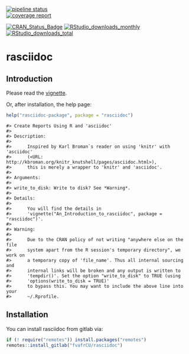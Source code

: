 [![pipeline status](https://gitlab.com/fvafrCU/rasciidoc/badges/master/pipeline.svg)](https://gitlab.com/fvafrCU/rasciidoc/commits/master)    
[![coverage report](https://gitlab.com/fvafrCU/rasciidoc/badges/master/coverage.svg)](https://gitlab.com/fvafrCU/rasciidoc/commits/master)
<!-- 
    [![Build Status](https://travis-ci.org/fvafrCU/rasciidoc.svg?branch=master)](https://travis-ci.org/fvafrCU/rasciidoc)
    [![Coverage Status](https://codecov.io/github/fvafrCU/rasciidoc/coverage.svg?branch=master)](https://codecov.io/github/fvafrCU/rasciidoc?branch=master)
-->
[![CRAN_Status_Badge](https://www.r-pkg.org/badges/version/rasciidoc)](https://cran.r-project.org/package=rasciidoc)
[![RStudio_downloads_monthly](https://cranlogs.r-pkg.org/badges/rasciidoc)](https://cran.r-project.org/package=rasciidoc)
[![RStudio_downloads_total](https://cranlogs.r-pkg.org/badges/grand-total/rasciidoc)](https://cran.r-project.org/package=rasciidoc)

<!-- README.md is generated from README.Rmd. Please edit that file -->



# rasciidoc
## Introduction
Please read the
[vignette](https://fvafrCU.gitlab.io/rasciidoc/doc/An_Introduction_to_rasciidoc.html).
<!-- 
[vignette](https://CRAN.R-project.org/package=rasciidoc/vignettes/An_Introduction_to_rasciidoc.html).

-->

Or, after installation, the help page:

```r
help("rasciidoc-package", package = "rasciidoc")
```

```
#> Create Reports Using R and 'asciidoc'
#> 
#> Description:
#> 
#>      Inspired by Karl Broman`s reader on using 'knitr' with 'asciidoc'
#>      (<URL: http://kbroman.org/knitr_knutshell/pages/asciidoc.html>),
#>      this is merely a wrapper to 'knitr' and 'asciidoc'.
#> 
#> Arguments:
#> 
#> write_to_disk: Write to disk? See *Warning*.
#> 
#> Details:
#> 
#>      You will find the details in
#>      'vignette("An_Introduction_to_rasciidoc", package = "rasciidoc")'.
#> 
#> Warning:
#> 
#>      Due to the CRAN policy of not writing "anywhere else on the file
#>      system apart from the R session's temporary directory", we work on
#>      a temporary copy of 'file_name'. Thus all internal sourcing and
#>      internal links will be broken and any output is written to
#>      'tempdir()'. Set the option "write_to_disk" to TRUE (using
#>      'options(write_to_disk = TRUE)'
#>      to bypass this. You may want to include the above line into your
#>      ~/.Rprofile.
```

## Installation

You can install rasciidoc from gitlab via:


```r
if (! require("remotes")) install.packages("remotes")
remotes::install_gitlab("fvafrCU/rasciidoc")
```


